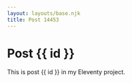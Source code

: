 ```yaml
---
layout: layouts/base.njk
title: Post 14453
---
```


# Post {{ id }}

This is post {{ id }} in my Eleventy project.
